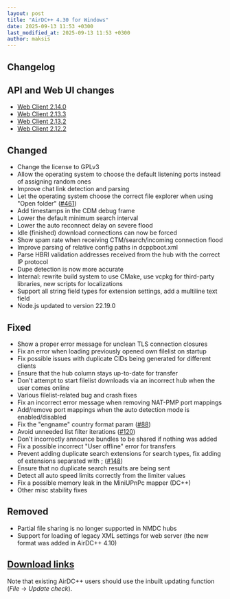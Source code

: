 ```yaml
---
layout: post
title: "AirDC++ 4.30 for Windows"
date: 2025-09-13 11:53 +0300
last_modified_at: 2025-09-13 11:53 +0300
author: maksis
---
```


<!--more-->

## Changelog

## API and Web UI changes

- [Web Client 2.14.0](https://airdcpp.net/2025/09/07/version-2.14.0.html)
- [Web Client 2.13.3](https://airdcpp.net/2025/01/19/version-2.13.3.html)
- [Web Client 2.13.2](https://airdcpp.net/2024/12/07/version-2.13.2.html)
- [Web Client 2.12.2](https://airdcpp.net/2024/07/07/version-2.12.2.html)

## Changed

- Change the license to GPLv3
- Allow the operating system to choose the default listening ports instead of assigning random ones
- Improve chat link detection and parsing
- Let the operating system choose the correct file explorer when using "Open folder" ([#461](https://github.com/airdcpp-web/airdcpp-webclient/issues/461))
- Add timestamps in the CDM debug frame
- Lower the default minimum search interval
- Lower the auto reconnect delay on severe flood
- Idle (finished) download connections can now be forced
- Show spam rate when receiving CTM/search/incoming connection flood
- Improve parsing of relative config paths in dcppboot.xml
- Parse HBRI validation addresses received from the hub with the correct IP protocol
- Dupe detection is now more accurate
- Internal: rewrite build system to use CMake, use vcpkg for third-party libraries, new scripts for localizations
- Support all string field types for extension settings, add a multiline text field
- Node.js updated to version 22.19.0

## Fixed

- Show a proper error message for unclean TLS connection closures
- Fix an error when loading previously opened own filelist on startup
- Fix possible issues with duplicate CIDs being generated for different clients
- Ensure that the hub column stays up-to-date for transfer
- Don't attempt to start filelist downloads via an incorrect hub when the user comes online
- Various filelist-related bug and crash fixes
- Fix an incorrect error message when removing NAT-PMP port mappings
- Add/remove port mappings when the auto detection mode is enabled/disabled
- Fix the "engname" country format param ([#88](https://github.com/airdcpp/airdcpp-windows/issues/88))
- Avoid unneeded list filter iterations ([#120](https://github.com/airdcpp/airdcpp-windows/issues/120))
- Don't incorrectly announce bundles to be shared if nothing was added
- Fix a possible incorrect "User offline" error for transfers
- Prevent adding duplicate search extensions for search types, fix adding of extensions separated with ; ([#148](https://github.com/airdcpp/airdcpp-windows/issues/148))
- Ensure that no duplicate search results are being sent
- Detect all auto speed limits correctly from the limiter values
- Fix a possible memory leak in the MiniUPnPc mapper (DC++)
- Other misc stability fixes

## Removed

- Partial file sharing is no longer supported in NMDC hubs
- Support for loading of legacy XML settings for web server (the new format was added in AirDC++ 4.10)

## [Download links](/docs/installation/windows.html)

Note that existing AirDC++ users should use the inbuilt updating function (*File* -> *Update check*).
